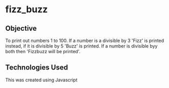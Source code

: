 # fizz_buzz

## Objective
To print out numbers 1 to 100. If a number is a divisible by 3 'Fizz' is printed instead, if it is divisible by 5 'Buzz' is printed. If a number is divisible byy both then 'Fizzbuzz will be printed'.

## Technologies Used
This was created using Javascript
